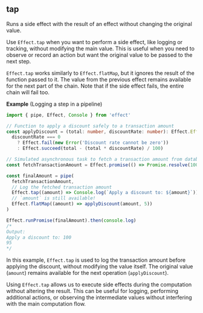 ## tap

Runs a side effect with the result of an effect without changing the original value.

Use `Effect.tap` when you want to perform a side effect, like logging or tracking,
without modifying the main value. This is useful when you need to observe or
record an action but want the original value to be passed to the next step.

`Effect.tap` works similarly to `Effect.flatMap`, but it ignores the result of the function
passed to it. The value from the previous effect remains available for the
next part of the chain. Note that if the side effect fails, the entire chain
will fail too.

**Example** (Logging a step in a pipeline)

```ts twoslash
import { pipe, Effect, Console } from 'effect'

// Function to apply a discount safely to a transaction amount
const applyDiscount = (total: number, discountRate: number): Effect.Effect<number, Error> =>
  discountRate === 0
    ? Effect.fail(new Error('Discount rate cannot be zero'))
    : Effect.succeed(total - (total * discountRate) / 100)

// Simulated asynchronous task to fetch a transaction amount from database
const fetchTransactionAmount = Effect.promise(() => Promise.resolve(100))

const finalAmount = pipe(
  fetchTransactionAmount,
  // Log the fetched transaction amount
  Effect.tap((amount) => Console.log(`Apply a discount to: ${amount}`)),
  // `amount` is still available!
  Effect.flatMap((amount) => applyDiscount(amount, 5))
)

Effect.runPromise(finalAmount).then(console.log)
/*
Output:
Apply a discount to: 100
95
*/
```

In this example, `Effect.tap` is used to log the transaction amount before applying the discount, without modifying the value itself. The original value (`amount`) remains available for the next operation (`applyDiscount`).

Using `Effect.tap` allows us to execute side effects during the computation without altering the result.
This can be useful for logging, performing additional actions, or observing the intermediate values without interfering with the main computation flow.
